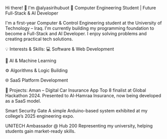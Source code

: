 Hi there! 👋 I'm @alyasirihubuot
🚀 Computer Engineering Student | Future Full-Stack & AI Developer

I'm a first-year Computer & Control Engineering student at the University of Technology – Iraq. I'm currently building my programming foundation to become a Full-Stack and AI Developer. I enjoy solving problems and creating practical tech solutions.

💡 Interests & Skills:
💻 Software & Web Development

🤖 AI & Machine Learning

⚙️ Algorithms & Logic Building

🌐 SaaS Platform Development

🌟 Projects:
Aman – Digital Car Insurance App
Top 8 finalist at Global Hackathon 2024. Presented to Al-Hamraa Insurance, now being developed as a SaaS model.

Smart Security Gate
A simple Arduino-based system exhibited at my college’s 2025 engineering expo.

UNITECH Ambassador @ Hub 200
Representing my university, helping students gain market-ready skills.

